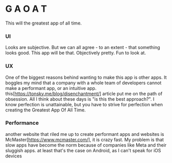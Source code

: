 # G A O A T
This will the greatest app of all time.

### UI
Looks are subjective. But we can all agree - to an extent - that something looks good. This app will be that. Objectively pretty. Fun to look at.

### UX
One of the biggest reasons behind wanting to make this app is other apps. It boggles my mind that a company with a whole team of developers cannot make a performant app, or an intuitive app. 
this[https://tonsky.me/blog/disenchantment/] article put me on the path of obsession. All I think about these days is "is this the best approach?". I know perfection is unattainable, but you have to strive for perfection when creating the Greatest App Of All Time.

### Performance
another website that riled me up to create performant apps and websites is McMaster[https://www.mcmaster.com/], it is crazy fast.
My problem is that slow apps have become the norm because of companies like Meta and their sluggish apps. at least that's the case on Android, as I can't speak for iOS devices

